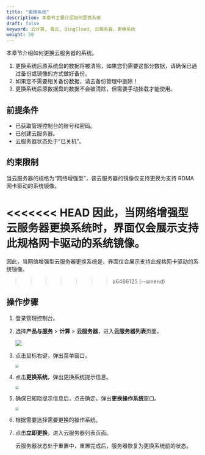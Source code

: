 ```yaml
---
title: "更换系统"
description: 本章节主要介绍如何更换系统
draft: false
keyword: 云计算, 青云, QingCloud, 云服务器，更换系统
weight: 50
---
```


本章节介绍如何更换云服务器的系统。

1. 更换系统后原系统盘的数据将被清除，如果您仍需要这部分数据，请确保已通过备份或镜像的方式做好备份。
2. 如果您不需要相关备份数据，请去备份管理中删除！
3. 更换系统后原数据盘的数据不会被清除，但需要手动挂载才能使用。

## 前提条件

- 已获取管理控制台的账号和密码。
- 已创建云服务器。
- 云服务器状态处于“已关机”。

## 约束限制

当云服务器的规格为“网络增强型”，该云服务器的镜像仅支持更换为支持 RDMA 网卡驱动的系统镜像。

<<<<<<< HEAD
因此，当网络增强型云服务器更换系统时，界面仅会展示支持此规格网卡驱动的系统镜像。
=======
因此，当网络增强型云服务器更换系统是，界面仅会展示支持此规格网卡驱动的系统镜像。
>>>>>>> a6466125 (--amend)

## 操作步骤

1. 登录管理控制台。

2. 选择**产品与服务** > **计算** > **云服务器**，进入**云服务器列表**页面。

   ![](/compute/vm/_images/vm_server_list.png)

3. 点击鼠标右键，弹出菜单窗口。

   <img src="/compute/vm/_images/vm_modify_sys.png" style="zoom:50%;" />

4. 点击**更换系统**，弹出更换系统提示信息。

   <img src="/compute/vm/_images/vm_modify_sys_prompt.png" style="zoom:50%;" />

5. 确保已知晓提示信息后，点击确定，弹出**更换操作系统**窗口。

   <img src="/compute/vm/_images/vm_modify_sys_win.png" style="zoom:50%;" />

6. 根据需要选择需要更换的操作系统。

7. 点击**立即更换**，进入云服务器列表页面。

   云服务器状态处于重置中，重置完成后，服务器恢复为更换系统前的状态。
